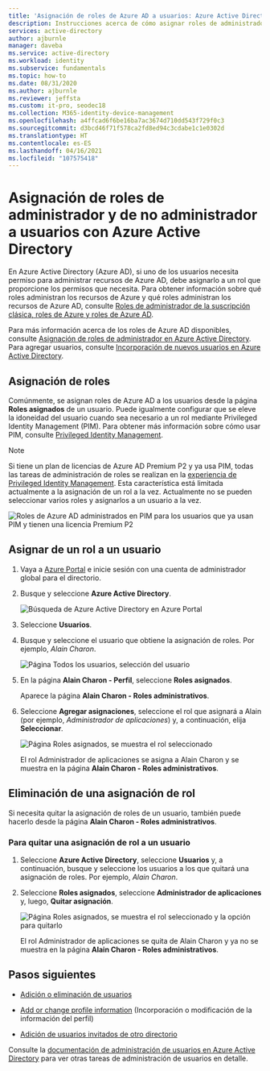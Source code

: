 ```yaml
---
title: 'Asignación de roles de Azure AD a usuarios: Azure Active Directory | Microsoft Docs'
description: Instrucciones acerca de cómo asignar roles de administrador y de no administrador a usuarios con Azure Active Directory.
services: active-directory
author: ajburnle
manager: daveba
ms.service: active-directory
ms.workload: identity
ms.subservice: fundamentals
ms.topic: how-to
ms.date: 08/31/2020
ms.author: ajburnle
ms.reviewer: jeffsta
ms.custom: it-pro, seodec18
ms.collection: M365-identity-device-management
ms.openlocfilehash: a4ffcad6f6be16ba7ac3674d710dd543f729f0c3
ms.sourcegitcommit: d3bcd46f71f578ca2fd8ed94c3cdabe1c1e0302d
ms.translationtype: HT
ms.contentlocale: es-ES
ms.lasthandoff: 04/16/2021
ms.locfileid: "107575418"
---
```

# <a name="assign-administrator-and-non-administrator-roles-to-users-with-azure-active-directory"></a>Asignación de roles de administrador y de no administrador a usuarios con Azure Active Directory

En Azure Active Directory (Azure AD), si uno de los usuarios necesita permiso para administrar recursos de Azure AD, debe asignarlo a un rol que proporcione los permisos que necesita. Para obtener información sobre qué roles administran los recursos de Azure y qué roles administran los recursos de Azure AD, consulte [Roles de administrador de la suscripción clásica, roles de Azure y roles de Azure AD](../../role-based-access-control/rbac-and-directory-admin-roles.md).

Para más información acerca de los roles de Azure AD disponibles, consulte [Asignación de roles de administrador en Azure Active Directory](../roles/permissions-reference.md). Para agregar usuarios, consulte [Incorporación de nuevos usuarios en Azure Active Directory](add-users-azure-active-directory.md).

## <a name="assign-roles"></a>Asignación de roles

Comúnmente, se asignan roles de Azure AD a los usuarios desde la página **Roles asignados** de un usuario. Puede igualmente configurar que se eleve la idoneidad del usuario cuando sea necesario a un rol mediante Privileged Identity Management (PIM). Para obtener más información sobre cómo usar PIM, consulte [Privileged Identity Management](../privileged-identity-management/index.yml).

> [!Note]
> Si tiene un plan de licencias de Azure AD Premium P2 y ya usa PIM, todas las tareas de administración de roles se realizan en la [experiencia de Privileged Identity Management](../roles/manage-roles-portal.md). Esta característica está limitada actualmente a la asignación de un rol a la vez. Actualmente no se pueden seleccionar varios roles y asignarlos a un usuario a la vez.
>
> ![Roles de Azure AD administrados en PIM para los usuarios que ya usan PIM y tienen una licencia Premium P2](./media/active-directory-users-assign-role-azure-portal/pim-manages-roles-for-p2.png)

## <a name="assign-a-role-to-a-user"></a>Asignar de un rol a un usuario

1. Vaya a [Azure Portal](https://portal.azure.com/) e inicie sesión con una cuenta de administrador global para el directorio.

2. Busque y seleccione **Azure Active Directory**.

      ![Búsqueda de Azure Active Directory en Azure Portal](media/active-directory-users-assign-role-azure-portal/search-azure-active-directory.png)

3. Seleccione **Usuarios**.

4. Busque y seleccione el usuario que obtiene la asignación de roles. Por ejemplo, _Alain Charon_.

      ![Página Todos los usuarios, selección del usuario](media/active-directory-users-assign-role-azure-portal/directory-role-select-user.png)

5. En la página **Alain Charon - Perfil**, seleccione **Roles asignados**.

    Aparece la página **Alain Charon - Roles administrativos**.

6. Seleccione **Agregar asignaciones**, seleccione el rol que asignará a Alain (por ejemplo, _Administrador de aplicaciones_) y, a continuación, elija **Seleccionar**.

    ![Página Roles asignados, se muestra el rol seleccionado](media/active-directory-users-assign-role-azure-portal/directory-role-select-role.png)

    El rol Administrador de aplicaciones se asigna a Alain Charon y se muestra en la página **Alain Charon - Roles administrativos**.

## <a name="remove-a-role-assignment"></a>Eliminación de una asignación de rol

Si necesita quitar la asignación de roles de un usuario, también puede hacerlo desde la página **Alain Charon - Roles administrativos**.

### <a name="to-remove-a-role-assignment-from-a-user"></a>Para quitar una asignación de rol a un usuario

1. Seleccione **Azure Active Directory**, seleccione **Usuarios** y, a continuación, busque y seleccione los usuarios a los que quitará una asignación de roles. Por ejemplo, _Alain Charon_.

2. Seleccione **Roles asignados**, seleccione **Administrador de aplicaciones** y, luego, **Quitar asignación**.

    ![Página Roles asignados, se muestra el rol seleccionado y la opción para quitarlo](media/active-directory-users-assign-role-azure-portal/directory-role-remove-role.png)

    El rol Administrador de aplicaciones se quita de Alain Charon y ya no se muestra en la página **Alain Charon - Roles administrativos**.

## <a name="next-steps"></a>Pasos siguientes

- [Adición o eliminación de usuarios](add-users-azure-active-directory.md)

- [Add or change profile information](active-directory-users-profile-azure-portal.md) (Incorporación o modificación de la información del perfil)

- [Adición de usuarios invitados de otro directorio](../external-identities/what-is-b2b.md)

Consulte la [documentación de administración de usuarios en Azure Active Directory](../enterprise-users/index.yml) para ver otras tareas de administración de usuarios en detalle.
